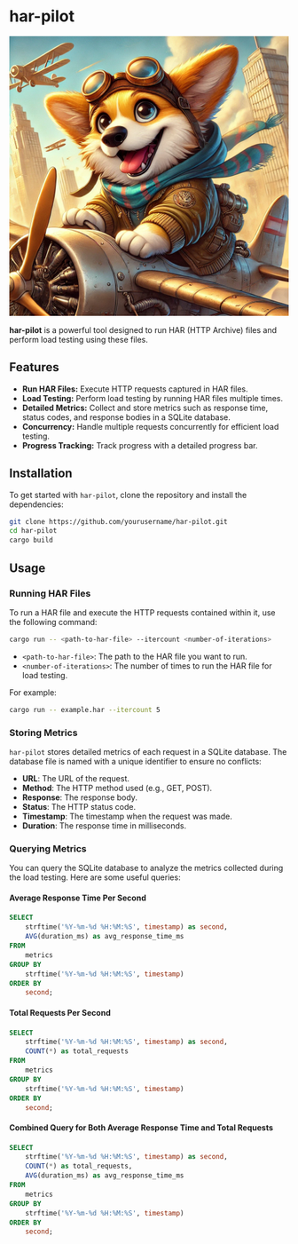 # har-pilot

![har-pilot Logo](./logo.png)

**har-pilot** is a powerful tool designed to run HAR (HTTP Archive) files and perform load testing using these files.
## Features

- **Run HAR Files:** Execute HTTP requests captured in HAR files.
- **Load Testing:** Perform load testing by running HAR files multiple times.
- **Detailed Metrics:** Collect and store metrics such as response time, status codes, and response bodies in a SQLite database.
- **Concurrency:** Handle multiple requests concurrently for efficient load testing.
- **Progress Tracking:** Track progress with a detailed progress bar.

## Installation

To get started with `har-pilot`, clone the repository and install the dependencies:

```sh
git clone https://github.com/yourusername/har-pilot.git
cd har-pilot
cargo build
```

## Usage

### Running HAR Files

To run a HAR file and execute the HTTP requests contained within it, use the following command:

```sh
cargo run -- <path-to-har-file> --itercount <number-of-iterations>
```

- `<path-to-har-file>`: The path to the HAR file you want to run.
- `<number-of-iterations>`: The number of times to run the HAR file for load testing.

For example:

```sh
cargo run -- example.har --itercount 5
```

### Storing Metrics

`har-pilot` stores detailed metrics of each request in a SQLite database. The database file is named with a unique identifier to ensure no conflicts:

- **URL**: The URL of the request.
- **Method**: The HTTP method used (e.g., GET, POST).
- **Response**: The response body.
- **Status**: The HTTP status code.
- **Timestamp**: The timestamp when the request was made.
- **Duration**: The response time in milliseconds.

### Querying Metrics

You can query the SQLite database to analyze the metrics collected during the load testing. Here are some useful queries:

#### Average Response Time Per Second

```sql
SELECT 
    strftime('%Y-%m-%d %H:%M:%S', timestamp) as second,
    AVG(duration_ms) as avg_response_time_ms
FROM 
    metrics
GROUP BY 
    strftime('%Y-%m-%d %H:%M:%S', timestamp)
ORDER BY 
    second;
```

#### Total Requests Per Second

```sql
SELECT 
    strftime('%Y-%m-%d %H:%M:%S', timestamp) as second,
    COUNT(*) as total_requests
FROM 
    metrics
GROUP BY 
    strftime('%Y-%m-%d %H:%M:%S', timestamp)
ORDER BY 
    second;
```

#### Combined Query for Both Average Response Time and Total Requests

```sql
SELECT 
    strftime('%Y-%m-%d %H:%M:%S', timestamp) as second,
    COUNT(*) as total_requests,
    AVG(duration_ms) as avg_response_time_ms
FROM 
    metrics
GROUP BY 
    strftime('%Y-%m-%d %H:%M:%S', timestamp)
ORDER BY 
    second;
```

